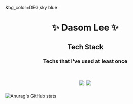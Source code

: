 &bg_color=DEG,sky blue

<h1 align="center"> ✨ Dasom Lee ✨</h1>

<!--
**somidaaa/somidaaa** is a ✨ _special_ ✨ repository because its `README.md` (this file) appears on your GitHub profile.

Here are some ideas to get you started:

- 🔭 I’m currently working on ...
- 🌱 I’m currently learning ...
- 👯 I’m looking to collaborate on ...
- 🤔 I’m looking for help with ...
- 💬 Ask me about ...
- 📫 How to reach me: ...
- 😄 Pronouns: ...
- ⚡ Fun fact: ...
-->

<h2 align="center">
Tech Stack
</h2>
<h3 align="center">
Techs that I've used at least once
</h3>


<h1 align="center">
<img src="https://img.shields.io/badge/Python-3766AB?style=flat-square&logo=Python&logoColor=white"/></a>
<img src="https://img.shields.io/badge/R-276DC3?style=flat-square&logo=Python&logoColor=white"/></a>
</h1>

![Anurag's GitHub stats](https://github-readme-stats.vercel.app/api?username=somidaaa&show_icons=true&theme=transparent)

